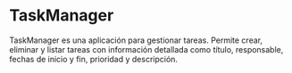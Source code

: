 # TaskManager
TaskManager es una aplicación para gestionar tareas. Permite crear, eliminar y listar tareas con información detallada como título, responsable, fechas de inicio y fin, prioridad y descripción.
